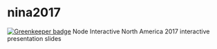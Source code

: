 # nina2017

[![Greenkeeper badge](https://badges.greenkeeper.io/mysamai/nina2017.svg)](https://greenkeeper.io/)
Node Interactive North America 2017 interactive presentation slides
